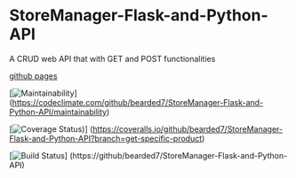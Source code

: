 # StoreManager-Flask-and-Python-API

A CRUD web API that with GET and POST functionalities 

[github pages](https://bearded7.github.io/Store-Manager/UI//) 

[![Maintainability](https://api.codeclimate.com/v1/badges/de3d25a8dafaada7833c/maintainability)]
(https://codeclimate.com/github/bearded7/StoreManager-Flask-and-Python-API/maintainability)

[![Coverage Status](https://coveralls.io/repos/github/bearded7/StoreManager-Flask-and-Python-API/badge.png?branch=ft-get-specific-product))]
(https://coveralls.io/github/bearded7/StoreManager-Flask-and-Python-API?branch=get-specific-product)

[![Build Status](https://travis-ci.org/github/bearded7/StoreManager-Flask-and-Python-API.svg?branch=get-specific-product)]
(https://github/bearded7/StoreManager-Flask-and-Python-API)
